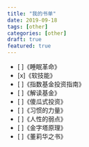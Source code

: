 ```yaml
---
title: "我的书单"
date: 2019-09-18
tags: [other]
categories: [other]
draft: true
featured: true 
---
```


-   [ ]《睡眠革命》  
-	[x]《软技能》       
-   [ ]《指数基金投资指南》  
-   [ ]《解读基金》  
-   [ ]《傻瓜式投资》  
-   [ ]《习惯的力量》  
-   [ ]《人性的弱点》  
-   [ ]《金字塔原理》
-   [ ]《董莉华之书》